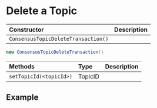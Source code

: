 # Delete a Topic

| Constructor | Description |
| :--- | :--- |
| `ConsensusTopicDeleteTransaction()` |  |

```java
new ConsensusTopicDeleteTransaction()
```

| Methods | Type | Description |
| :--- | :--- | :--- |
| `setTopicId(<topicId>)` | TopicID |  |

## Example

```java

```

